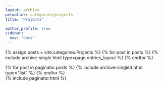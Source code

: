 ```yaml
---
layout: archive
permalink: categories/projects
title: "Projects"

author_profile: true
sidebar:
  nav: "docs"
---
```


{% assign posts = site.categories.Projects %}
{% for post in posts %} {% include archive-single.html type=page.entries_layout %} {% endfor %}

<div class="grid__wrapper">
    {% for post in paginator.posts %}
    {% include archive-single3.html type="list" %}
    {% endfor %}
</div>
{% include paginator.html %} 